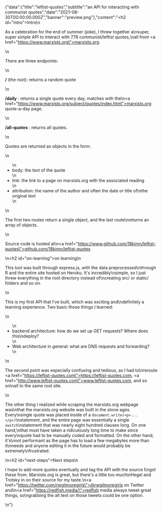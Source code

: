 {"data":{"title":"leftist-quotes","subtitle":"an API for interacting with communist quotes","date":"2021-08-30T00:00:00.000Z","banner":"preview.png"},"content":"<h2 id=\"intro\">Intro</h2>\n<p>As a celebration for the end of summer (joke), I threw together a\nsuper, super simple API to interact with 778 communist/leftist quotes,\nall from <a href=\"https://www.marxists.org\">marxists.org</a>.</p>\n<p>There are three endpoints:</p>\n<p><strong>/</strong> (the root): returns a random quote</p>\n<p><strong>/daily</strong> : returns a single quote every day, matches with the\n<a href=\"https://www.marxists.org/subject/quotes/index.htm\">marxists.org quote-a-day page</a>.</p>\n<p><strong>/all-quotes</strong> : returns all quotes.</p>\n<p>Quotes are returned as objects in the form:</p>\n<ul>\n<li>body: the text of the quote</li>\n<li>link: the link to a page on marxists.org with the associated reading</li>\n<li>attribution: the name of the author and often the date or title of\nthe original text</li>\n</ul>\n<p>The first two routes return a single object, and the last route\nreturns an array of objects.</p>\n<p>Source code is hosted at\n<a href=\"https://www.github.com/18kimn/leftist-quotes\">github.com/18kimn/leftist-quotes</a></p>\n<h2 id=\"on-learning\">on learning</h2>\n<p>This tool was built through express.js, with the data preprocessed\nthrough R and the entire site hosted on Heroku. It&#39;s incredibly\nsimple, so I just threw everything in the root directory instead of\ncreating src/ or static/ folders and so on.</p>\n<p>This is my first API that I&#39;ve built, which was exciting and\ndefinitely a learning experience. Two basic those things I learned:</p>\n<ul>\n<li>backend architecture: how do we set up GET requests? Where does this\ndeploy?</li>\n<li>Web architecture in general: what are DNS requests and forwarding?</li>\n</ul>\n<p>The second point was especially confusing and tedious, as I had to\nreroute <a href=\"https://leftist-quotes.com\">https://leftist-quotes.com</a>, <a href=\"http://www.leftist-quotes.com\">www.leftist-quotes.com</a>, and so on\nall to the same root site.</p>\n<p>The other thing I realized while scraping the marxists.org webpage was\nthat the marxists.org website was built in the stone ages. Every\nsingle quote was placed inside of a <code>document.write(&lt;p&gt;...&lt;/p&gt;)</code>\nstatement, and the entire page was essentially a single <code>switch</code>\nstatement that was nearly eight hundred clauses long. On one hand,\nthat must have taken a ridiculously long time to make since every\nquote had to be manually coded and formatted. On the other hand, it&#39;s\nnot performant as the page has to load a few megabytes more than it\nneeds and anyone editing it in the future would probably be extremely\nfrustrated.</p>\n<h2 id=\"next-steps\">Next steps</h2>\n<p>I hope to add more quotes eventually and tag the API with the source I\ngot these from. Marxists.org is great, but there&#39;s a little too much\nHegel and Trotsky in on their source for my taste.\n<a href=\"https://twitter.com/rwgilmoregirls\">@rwgilmoregirls</a> on Twitter and\n<a href=\"https://redfish.media/\">redfish media</a> always tweet great things, so\ngrabbing the alt text on those tweets could be one option.</p>\n"}